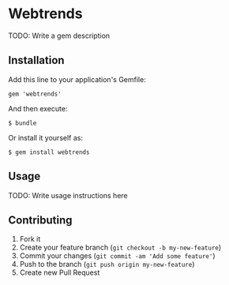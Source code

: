 # Webtrends

TODO: Write a gem description

## Installation

Add this line to your application's Gemfile:

    gem 'webtrends'

And then execute:

    $ bundle

Or install it yourself as:

    $ gem install webtrends

## Usage

TODO: Write usage instructions here

## Contributing

1. Fork it
2. Create your feature branch (`git checkout -b my-new-feature`)
3. Commit your changes (`git commit -am 'Add some feature'`)
4. Push to the branch (`git push origin my-new-feature`)
5. Create new Pull Request
